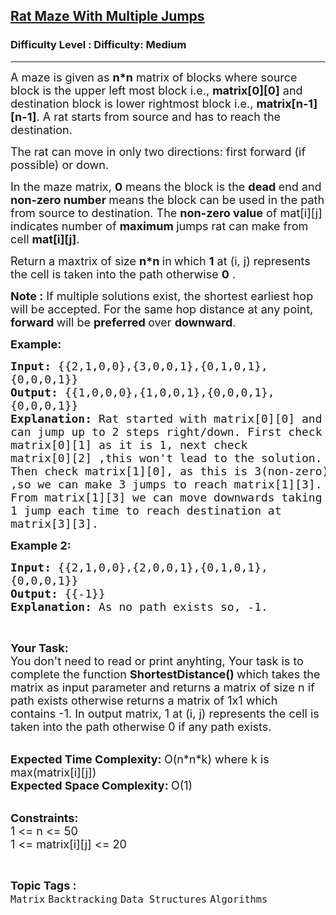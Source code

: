 <h2><a href="https://www.geeksforgeeks.org/problems/rat-maze-with-multiple-jumps3852/1?page=1&difficulty%5B%5D=1&category%5B%5D=Backtracking&sortBy=submissions">Rat Maze With Multiple Jumps</a></h2><h3>Difficulty Level : Difficulty: Medium</h3><hr><div class="problems_problem_content__Xm_eO"><p><span style="font-size: 18px;">A maze is given as <strong>n*n</strong>&nbsp;matrix of blocks where source block is the upper left most block i.e., <strong>matrix[0][0]</strong> and destination block is lower rightmost block i.e., <strong>matrix[n-1][n-1]</strong>. A rat starts from source and has to reach the destination. </span></p>
<p><span style="font-size: 18px;">The rat can move in only two directions: first forward (if possible) or down. </span></p>
<p><span style="font-size: 18px;">In the maze matrix, <strong>0</strong> means the block is the <strong>dead </strong>end and <strong>non-zero number </strong>means the block can be used in the path from source to destination. The <strong>non-zero value</strong> of mat[i][j] indicates number of <strong>maximum </strong>jumps rat can make from cell <strong>mat[i][j]</strong>.&nbsp;</span></p>
<p><span style="font-size: 18px;">Return a maxtrix of size <strong>n*n </strong>in<strong> </strong>which&nbsp;</span><span style="font-size: 18px;"><strong>1</strong> at (i, j) represents the cell is taken into the path otherwise <strong>0</strong> .</span></p>
<p><span style="font-size: 18px;"><strong>Note :</strong> If multiple solutions exist, the shortest earliest hop will be accepted. For the same hop distance at any point, <strong>forward </strong>will be <strong>preferred </strong>over <strong>downward</strong>.&nbsp;</span></p>
<p><span style="font-size: 18px;"><strong>Example:</strong></span></p>
<pre><span style="font-size: 18px;"><strong>Input: </strong>{{2,1,0,0},{3,0,0,1},{0,1,0,1},
{0,0,0,1}}
<strong>Output: </strong>{{1,0,0,0},{1,0,0,1},{0,0,0,1},
{0,0,0,1}}
<strong>Explanation: </strong>Rat started with matrix[0][0] and 
can jump up to 2 steps right/down. First check 
matrix[0][1] as it is 1, next check 
matrix[0][2] ,this won't lead to the solution. 
Then check matrix[1][0], as this is 3(non-zero)
,so we can make 3 jumps to reach matrix[1][3]. 
From matrix[1][3] we can move downwards taking 
1 jump each time to reach destination at 
matrix[3][3].</span>
</pre>
<p><span style="font-size: 18px;"><strong>Example 2:</strong></span></p>
<pre><span style="font-size: 18px;"><strong>Input: </strong>{{2,1,0,0},{2,0,0,1},{0,1,0,1},
{0,0,0,1}}
<strong>Output:</strong> {{-1}}
<strong>Explanation: </strong>As no path exists so, -1.</span>
</pre>
<p>&nbsp;</p>
<p><span style="font-size: 18px;"><strong>Your Task:</strong><br>You don't need to read or print anyhting, Your task is to complete the function&nbsp;<strong>ShortestDistance()&nbsp;</strong>which takes the matrix as input parameter and returns a matrix of size n if path exists otherwise returns a matrix of 1x1 which contains -1. In output matrix, 1&nbsp;at (i, j) represents the cell is taken into the path otherwise 0 if any path exists.</span><br>&nbsp;</p>
<p><span style="font-size: 18px;"><strong>Expected Time Complexity:&nbsp;</strong>O(n*n*k) where k is max(matrix[i][j])<br><strong>Expected Space Complexity:&nbsp;</strong>O(1)</span><br>&nbsp;</p>
<p><span style="font-size: 18px;"><strong>Constraints:</strong><br>1 &lt;= n &lt;= 50<br>1 &lt;= matrix[i][j] &lt;= 20</span></p></div><br><p><span style=font-size:18px><strong>Topic Tags : </strong><br><code>Matrix</code>&nbsp;<code>Backtracking</code>&nbsp;<code>Data Structures</code>&nbsp;<code>Algorithms</code>&nbsp;